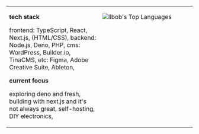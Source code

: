 <table>
<tr>
<td width="50%" valign="top">

**tech stack**

frontend: TypeScript, React, Next.js, (HTML/CSS),
backend: Node.js, Deno, PHP,
cms: WordPress, Builder.io, TinaCMS,
etc: Figma, Adobe Creative Suite, Ableton,

**current focus**

exploring deno and fresh,
building with next.js and it's not always great,
self-hosting,
DIY electronics,

</td>
<td width="50%" valign="top">

![llbob's Top Languages](https://github-readme-stats.vercel.app/api/top-langs/?username=llbob&theme=graywhite&show_icons=true&hide_border=false&layout=compact)
</td>
</tr>
</table>


